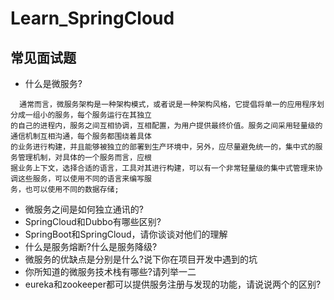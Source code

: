 # Learn_SpringCloud
## 常见面试题
- 什么是微服务?
```
  通常而言，微服务架构是一种架构模式，或者说是一种架构风格，它提倡将单一的应用程序划分成一组小的服务，每个服务运行在其独立
的自己的进程内，服务之间互相协调，互相配置，为用户提供最终价值。服务之间采用轻量级的通信机制互相沟通，每个服务都围绕着具体
的业务进行构建，并且能够被独立的部署到生产环境中，另外，应尽量避免统一的，集中式的服务管理机制，对具体的一个服务而言，应根
据业务上下文，选择合适的语言，工具对其进行构建，可以有一个非常轻量级的集中式管理来协调这些服务，可以使用不同的语言来编写服
务，也可以使用不同的数据存储;
```
- 微服务之间是如何独立通讯的?
- SpringCloud和Dubbo有哪些区别?
- SpringBoot和SpringCloud，请你谈谈对他们的理解
- 什么是服务熔断?什么是服务降级?
- 微服务的优缺点是分别是什么?说下你在项目开发中遇到的坑
- 你所知道的微服务技术栈有哪些?请列举一二
- eureka和zookeeper都可以提供服务注册与发现的功能，请说说两个的区别?
